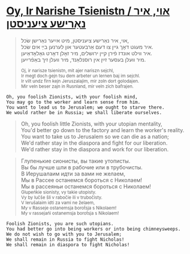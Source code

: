 # [Oy, Ir Narishe Tsienistn / אוי, איר נאַרישע ציִעניסטן](https://open.spotify.com/track/2jz4CPMMExlPEq13S6MKes?si=5d50cdc43c5042de)


> אוי, איר נאַרישע ציִעניסטן, מיט אײַער נאַרישן שׂכל,‎  
> איר מעגט דאָך גײן צו דעם אַרבעטער און לערנען בײַ אים שׂכל.‎  
> איר װילט אונדז פֿירן קײן ירושלים, מיר זאָלן דאָרט גאָלאָדאַיען.‎  
> מיר װעלן בעסער זײַן אין רוסנלאַנד, מיר װעלן זיך באַפֿרײַען.‎  
>
> <sup>Oj, ir narisze tsienistn, mit ajer nariszn sejchl,  
> Ir megt doch gejn tsu dem arbeter un lernen baj im sejchl.  
> Ir vilt undz firn kejn Jeruszalajim, mir zoln dort golodajen.  
> Mir veln beser zajn in Rusnland, mir veln zich bafrajen.</sup>  

```
Oh, you foolish Zionists, with your foolish mind,
You may go to the worker and learn sense from him.
You want to lead us to Jerusalem; we ought to starve there.
We would rather be in Russia; we shall liberate ourselves.
```

> Oh, you foolish little Zionists, with your utopian mentality,  
> You'd better go down to the factory and learn the worker's reality.  
> You want to take us to Jerusalem so we can die as a nation;  
> We'd rather stay in the diaspora and fight for our liberation.  
> We'd rather stay in the diaspora and work for our liberation.  

> Глупенькие сионисты, вы такие утописты.  
> Вы бы лучше шли в рабочие или в трубочисты.  
> В Иерушалаим идти за вами не желаем,  
> Мы в Рассее останемся бороться с Николаем!  
> Мы в рассеяньи останемся бороться с Николаем!  
> <sub>Glupeńkie sionisty, vy takie utopisty.  
> Vy by lučše šli v rabočie ili v trubočisty.  
> V Ierušalaim idti za vami ne želaem,  
> My v Rasseje ostanemsja borot́sja s Nikolaem!  
> My v rassejańi ostanemsja borot́sja s Nikolaem!</sub>

```
Foolish Zionists, you are such utopians.  
You had better go into being workers or into being chimneysweeps.  
We do not wish to go with you to Jerusalem;  
We shall remain in Russia to fight Nicholas!  
We shall remain in diaspora to fight Nicholas!  
```
